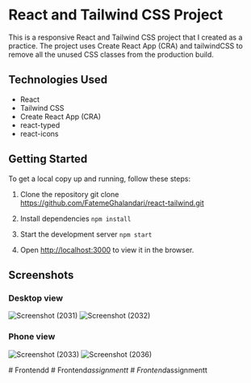 # React and Tailwind CSS Project
This is a responsive React and Tailwind CSS project that I created as a practice. The project uses Create React App (CRA) and tailwindCSS to remove all the unused CSS classes from the production build.
## Technologies Used
   - React
   - Tailwind CSS
   - Create React App (CRA)
   - react-typed
   - react-icons
## Getting Started
   To get a local copy up and running, follow these steps:
   1. Clone the repository
   git clone https://github.com/FatemeGhalandari/react-tailwind.git

   2. Install dependencies
   `npm install`

   3. Start the development server
   `npm start`

   4. Open [http://localhost:3000](http://localhost:3000) to view it in the browser.
## Screenshots
### Desktop view
![Screenshot (2031)](https://user-images.githubusercontent.com/121693146/230616385-149b314f-6498-434f-82ad-9174cb6e9a22.png)
![Screenshot (2032)](https://user-images.githubusercontent.com/121693146/230617021-4580a8a4-6859-42af-8648-a57ca647a517.png)

### Phone view
![Screenshot (2033)](https://user-images.githubusercontent.com/121693146/230616537-f55a9125-ed19-43da-a975-af5a82af62a5.png)
![Screenshot (2036)](https://user-images.githubusercontent.com/121693146/230616563-e3c52a38-5fe3-41e5-969d-34ceb1f16281.png)

#   F r o n t e n d d  
 #   F r o n t e n d _ a s s i g n m e n t t  
 #   F r o n t e n d _ a s s i g n m e n t t  
 